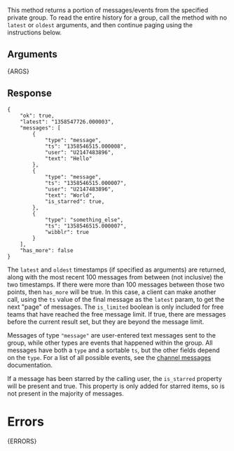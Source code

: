 
This method returns a portion of messages/events from the specified private group.
To read the entire history for a group, call the method with no `latest` or 
`oldest` arguments, and then continue paging using the instructions below.


## Arguments

{ARGS}


## Response

	{
	    "ok": true,
	    "latest": "1358547726.000003",
	    "messages": [
	        {
	            "type": "message",
	            "ts": "1358546515.000008",
	            "user": "U2147483896",
	            "text": "Hello"
	        },
	        {
	            "type": "message",
	            "ts": "1358546515.000007",
	            "user": "U2147483896",
	            "text": "World",
	            "is_starred": true,
	        },
	        {
	            "type": "something_else",
	            "ts": "1358546515.000007",
	            "wibblr": true
	        }
	    ],
	    "has_more": false
	}


The `latest` and `oldest` timestamps (if specified as arguments) are returned, along
with the most recent 100 messages from between (not inclusive) the two timestamps. If there were more than
100 messages between those two points, then `has_more` will be true. In this case, a client can 
make another call, using the `ts` value of the final message as the `latest` param,
to get the next "page" of messages. The `is_limited` boolean is only included for free teams that have
reached the free message limit. If true, there are messages before the current result set, but they
are beyond the message limit.

Messages of type `"message"` are user-entered text messages sent to the group, while other types
are events that happened within the group. All messages have both a `type` and a sortable
`ts`, but the other fields depend on the `type`. For a list of all possible events,
see the [channel messages](/docs/messages) documentation.

If a message has been starred by the calling user, the `is_starred` property will be present and
true. This property is only added for starred items, so is not present in the majority of messages.


# Errors

{ERRORS}
